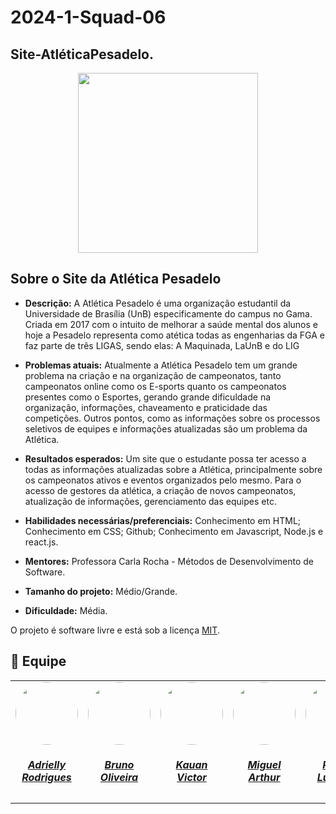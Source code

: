 # 2024-1-Squad-06

## Site-AtléticaPesadelo.

<div align="center">
    <img src="../Mds-SitePesadelo/docs/assets/IMAGEM_PESA.png" style="width:30vw"/>
</div>

## Sobre o Site da Atlética Pesadelo

- **Descrição:** A Atlética Pesadelo é uma organização estudantil da Universidade de Brasília (UnB) especificamente do campus no Gama. Criada em 2017 com o intuito de melhorar a saúde mental dos alunos e hoje a Pesadelo representa como atética todas as engenharias da FGA e faz parte de  três LIGAS, sendo elas: A Maquinada, LaUnB e do LIG

- **Problemas atuais:** Atualmente a Atlética Pesadelo tem um grande problema na criação e na organização de campeonatos, tanto campeonatos online como os E-sports quanto os campeonatos presentes como o Esportes, gerando grande dificuldade na organização, informações, chaveamento e praticidade das competições. Outros pontos, como as informações sobre os processos seletivos de equipes e informações atualizadas são um problema da Atlética.
 
- **Resultados esperados:** Um site que o estudante possa ter acesso a todas as informações atualizadas sobre a Atlética, principalmente sobre os campeonatos ativos e eventos organizados pelo mesmo. Para o acesso de gestores da atlética, a criação de novos campeonatos, atualização de informações, gerenciamento das equipes etc.


- **Habilidades necessárias/preferenciais:** Conhecimento em HTML; Conhecimento em CSS; Github; Conhecimento em Javascript, Node.js e react.js.

- **Mentores:** Professora Carla Rocha - Métodos de Desenvolvimento de Software.

- **Tamanho do projeto:**  Médio/Grande.

- **Dificuldade:** Média. 

O projeto é software livre e está sob a licença [MIT](./LICENSE).



## 👥 Equipe

<center>
<table style="margin-left: auto; margin-right: auto;">
    <tr>
        <td align="center">
            <a href="https://github.com/drykette">
                <img style="border-radius: 50%;" src="https://avatars.githubusercontent.com/u/23423067?v=4" width="100px;"/>
                <h5 class="text-center">Adrielly Rodrigues</h5>
            </a>
        </td>
        <td align="center">
            <a href="https://github.com/BrunoOLiveirax">
                <img style="border-radius: 50%;" src="https://avatars.githubusercontent.com/u/111513555?v=4" width="100px;"/>
                <h5 class="text-center">Bruno Oliveira</h5>
            </a>
        </td>
        <td align="center">
            <a href="https://github.com/Kauanviictor">
                <img style="border-radius: 50%;" src="https://avatars.githubusercontent.com/u/101677333?v=4" width="100px;"/>
                <h5 class="text-center">Kauan Victor</h5>
            </a>
        </td>
        <td align="center">
            <a href="https://github.com/zlimaz">
                <img style="border-radius: 50%;" src="https://avatars.githubusercontent.com/u/98031566?v=4" width="100px;"/>
                <h5 class="text-center">Miguel Arthur</h5>
            </a>
        </td>
          <td align="center">
            <a href="https://github.com/PedroALuciano">
                <img style="border-radius: 50%;" src="https://avatars.githubusercontent.com/u/108702746?v=4" width="100px;"/>
                <h5 class="text-center">Pedro Luciano</h5>
            </a>
</table>
</center>
